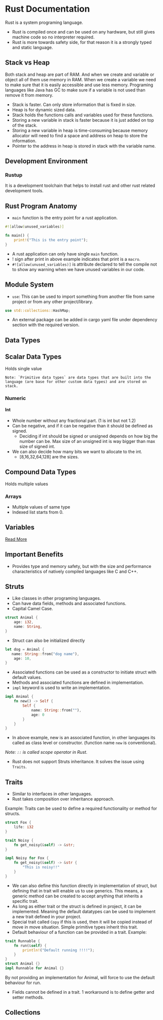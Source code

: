 # Rust Documentation
Rust is a system programing language.

- Rust is compiled once and can be used on any hardware, but still gives machine code so no interpreter required.
- Rust is more towards safety side, for that reason it is a strongly typed  and static language.  

## Stack vs Heap

Both stack and heap are part of RAM. And when we create and variable or object all of them use memory in RAM.
When we create a variable we need to make sure that it is easily accessible and use less memory.
Programing languages like Java has GC to make sure if a variable is not used than remove it from memory.

- Stack is faster. Can only store information that is fixed in size.
- Heap is for dynamic sized data.
- Stack holds the functions calls and variables used for these functions.
- Storing a new variable in stack is faster because it is just added on top of the stack.
- Storing a new variable in heap is time-consuming because memory allocator will need to find a space and address on heap to store the information.
- Pointer to the address in heap is stored in stack with the variable name.

## Development Environment

### Rustup
It is a development toolchain that helps to install rust and other rust related development tools. 

## Rust Program Anatomy

- `main` function is the entry point for a rust application.
```rust
#![allow(unused_variables)]

fn main() {
    print!("This is the entry point");
}
```
- A rust application can only have single `main` function.
- ! sign after print in above example indicates that print is a `macro`.
- `#![allow(unused_variables)]` is attribute declared to tell the compile not to show any warning when we have unused variables in our code.

## Module System

- `use`: This can be used to import something from another file from same project or from any other project/library.
```rust
use std::collections::HashMap;
```

- An external package can be added in cargo yaml file under dependency section with the required version.


## Data Types

## Scalar Data Types

Holds single value

``Note: `Primitive data types` are data types that are built into the language (are base for other custom data types) and are stored on stack.``

### Numeric

#### Int

- Whole number without any fractional part. (1 is int but not 1.2)
- Can be negative, and if it can be negative than it should be defined as signed.
  - Deciding if int should be signed or unsigned depends on how big the number can be. Max size of an unsigned int is way bigger than max size of signed int.
- We can also decide how many bits we want to allocate to the int.
  - [8,16,32,64,128] are the sizes.



## Compound Data Types

Holds multiple values

### Arrays

- Multiple values of same type
- Indexed list starts from 0.

## Variables
[Read More](./VariablesAndDataTypes.md)


## Important Benefits
- Provides type and memory safety, but with the size and performance characteristics of natively compiled languages like C and C++. 


## Struts

- Like classes in other programing languages.
- Can have data fields, methods and associated functions.
- Capital Camel Case.

```rust
struct Animal {
    age: i32,
    name: String,
}
```

- Struct can also be initialized directly

```rust
let dog = Animal {
   name: String::from("dog name"),
    age: 10,
}
```

- Associated functions can be used as a constructor to initiate struct with default values.
- Methods and associated functions are defined in implementation.
- `impl` keyword is used to write an implementation.

```rust
impl Animal {
    fn new() -> Self {
        Self {
            name: String::from(""),
            age: 0
        }
    }
}
```

- In above example, new is an associated function, in other languages its called as class level or constructor. (function name `new` is conventional).

_Note: `::` is called scope operator in Rust._

- Rust does not support Struts inheritance. It solves the issue using `Traits`.

## Traits

- Similar to interfaces in other languages.
- Rust takes composition over inheritance approach.

Example:
Traits can be used to define a required functionality or method for structs.

```rust
struct Fox {
    life: i32
}

trait Noisy {
    fn get_noisy(&self) -> &str;
}

impl Noisy for Fox {
    fn get_noisy(&self) -> &str {
        "This is noisy!!"
    }
}
```

- We can also define this function directly in implementation of struct, but defining that in trait will enable us to use generics. This means, a generic method can be created to accept anything that inherits a specific trait. 
- As long as either trait or the struct is defined in project, it can be implemented. Meaning the default datatypes can be used to implement a new trait defined in your project.
- Special trait called `Copy` if this is used, then it will be copied instead of move in move situation. Simple primitive types inherit this trait.
- Default behaviour of a function can be provided in a trait. 
Example:
```rust
trait Runnable {
    fn run(&self) {
        println!("Default running !!!!");
    }
}
struct Animal {}
impl Runnable for Animal {}
```

By not providing an implementation for Animal, will force to use the default behaviour for run. 

- Fields cannot be defined in a trait. 1 workaround is to define getter and setter methods.


## Collections


